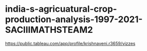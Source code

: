 # india-s-agricuatural-crop-production-analysis-1997-2021-SACIIIMATHSTEAM2
https://public.tableau.com/app/profile/krishnaveni.r3659/vizzes
